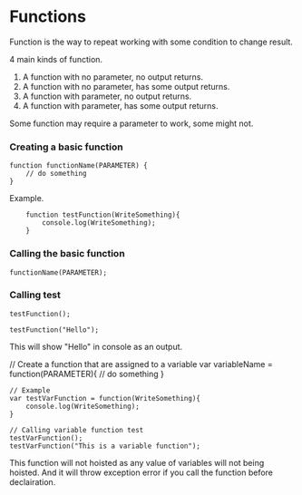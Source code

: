 # Functions
Function is the way to repeat working with some condition to change result.

4 main kinds of function.
1. A function with no parameter, no output returns.
2. A function with no parameter, has some output returns.
3. A function with parameter, no output returns.
4. A function with parameter, has some output returns.

Some function may require a parameter to work, some might not.


### Creating a basic function
```
function functionName(PARAMETER) {
    // do something
}
```
Example.
```
    function testFunction(WriteSomething){
        console.log(WriteSomething);
    }
```

### Calling the basic function
    functionName(PARAMETER);

### Calling test
```
testFunction();
```
```
testFunction("Hello");
```
This will show "Hello" in console as an output.



// Create a function that are assigned to a variable
var variableName = function(PARAMETER){
    // do something
}

    // Example
    var testVarFunction = function(WriteSomething){
        console.log(WriteSomething);
    }

    // Calling variable function test
    testVarFunction();
    testVarFunction("This is a variable function");
    
This function will not hoisted as any value of variables will not being hoisted. And it will throw exception error if you call the function before declairation.